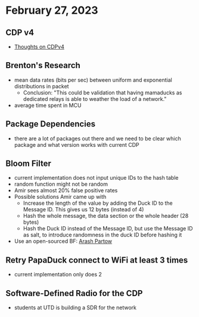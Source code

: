 # February 27, 2023

## CDP v4

* [Thoughts on CDPv4](https://github.com/Project-Owl/ClusterDuckProtocol-Meeting-Notes/blob/main/v4/thoughts.md)

## Brenton's Research
* mean data rates (bits per sec) between uniform and exponential distributions in packet
    * Conclusion: "This could be validation that having mamaducks as dedicated relays is able to weather the load of a network."
* average time spent in MCU 

## Package Dependencies
* there are a lot of packages out there and we need to be clear which package and what version works with current CDP

## Bloom Filter
* current implementation does not input unique IDs to the hash table
* random function might not be random
* Amir sees almost 20% false positive rates
* Possible solutions Amir came up with
    * Increase the length of the value by adding the Duck ID to the Message ID. This gives us 12 bytes (instead of 4)
    * Hash the whole message, the data section or the whole header (28 bytes)
    * Hash the Duck ID instead of the Message ID, but use the Message ID as salt, to introduce randomness in the duck ID before hashing it
* Use an open-sourced BF: [Arash Partow](https://www.partow.net/programming/hashfunctions/index.html)

## Retry PapaDuck connect to WiFi at least 3 times
* current implementation only does 2

## Software-Defined Radio for the CDP
* students at UTD is building a SDR for the network


